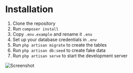 # Installation

1. Clone the repository
2. Run `composer install`
3. Copy `.env.example` and rename it `.env`
4. Set up your database credentials in `.env`
5. Run `php artisan migrate` to create the tables
6. Run `php artisan db:seed` to create fake data
7. Run `php artisan serve` to start the development server

![Screenshot](https://github.com/ravaldarshan/laravel_task_for_techflitter/tree/main/public/user_list.png.png)

